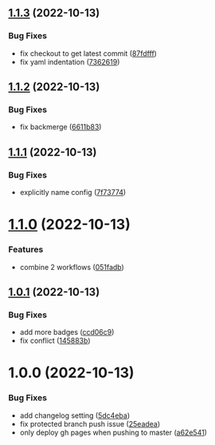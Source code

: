 ## [1.1.3](https://github.com/Tony-Feng/tony-feng.github.io/compare/v1.1.2...v1.1.3) (2022-10-13)


### Bug Fixes

* fix checkout to get latest commit ([87fdfff](https://github.com/Tony-Feng/tony-feng.github.io/commit/87fdfff75ca68dbcbd9c13a817f7b6028aefb015))
* fix yaml indentation ([7362619](https://github.com/Tony-Feng/tony-feng.github.io/commit/7362619d61ff965ecb13bbfc30d6c9c91f54531b))

## [1.1.2](https://github.com/Tony-Feng/tony-feng.github.io/compare/v1.1.1...v1.1.2) (2022-10-13)


### Bug Fixes

* fix backmerge ([6611b83](https://github.com/Tony-Feng/tony-feng.github.io/commit/6611b83508bd3e14f0a96459f2b82cecd79938b4))

## [1.1.1](https://github.com/Tony-Feng/tony-feng.github.io/compare/v1.1.0...v1.1.1) (2022-10-13)


### Bug Fixes

* explicitly name config ([7f73774](https://github.com/Tony-Feng/tony-feng.github.io/commit/7f737745333fe5c97ef90e67f113f862777f280f))

# [1.1.0](https://github.com/Tony-Feng/tony-feng.github.io/compare/v1.0.1...v1.1.0) (2022-10-13)


### Features

* combine 2 workflows ([051fadb](https://github.com/Tony-Feng/tony-feng.github.io/commit/051fadb37a9d6a12ed953798ad229bd16bfec929))

## [1.0.1](https://github.com/Tony-Feng/tony-feng.github.io/compare/v1.0.0...v1.0.1) (2022-10-13)


### Bug Fixes

* add more badges ([ccd06c9](https://github.com/Tony-Feng/tony-feng.github.io/commit/ccd06c9a8483c309e6ad085c85578202f288b603))
* fix conflict ([145883b](https://github.com/Tony-Feng/tony-feng.github.io/commit/145883bd9b23cf2b56d845bcd39657e0b032caf9))

# 1.0.0 (2022-10-13)


### Bug Fixes

* add changelog setting ([5dc4eba](https://github.com/Tony-Feng/tony-feng.github.io/commit/5dc4eba6f90e804414545188810b13a18d25379c))
* fix protected branch push issue ([25eadea](https://github.com/Tony-Feng/tony-feng.github.io/commit/25eadeaf1522060f2d9ccc503364242544fad50b))
* only deploy gh pages when pushing to master ([a62e541](https://github.com/Tony-Feng/tony-feng.github.io/commit/a62e541c548c30d33c7ddbefa98fdf4de8c7c897))
